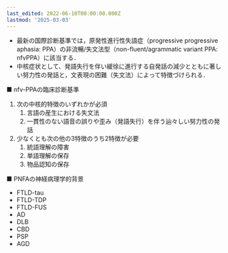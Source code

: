 ```yaml
---
last_edited: 2022-06-10T00:00:00.000Z
lastmod: '2025-03-03'
---
```





  

- 最新の国際診断基準では，原発性進行性失語症（progressive progressive aphasia: PPA）の非流暢/失文法型（non-fluent/agrammatic variant PPA: nfvPPA）に該当する．
- 中核症状として、発語失行を伴い緩徐に進行する自発話の減少とともに著しい努力性の発話と，文表現の困難（失文法）によって特徴づけられる．  

■ nfv-PPAの臨床診断基準

1. 次の中核的特徴のいずれかが必須
    1. 言語の産生における失文法
    2. 一貫性のない語音の誤りや歪み（発語失行）を伴う辿々しい努力性の発話
2. 少なくとも次の他の3特徴のうち2特徴が必要
    1. 統語理解の障害
    2. 単語理解の保存
    3. 物品認知の保存  

■ PNFAの神経病理学的背景

- FTLD-tau
- FTLD-TDP
- FTLD-FUS
- AD
- DLB
- CBD
- PSP
- AGD
